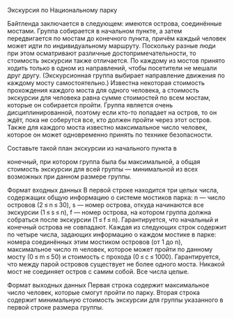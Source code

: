 Экскурсия по Национальному парку

Байтленда заключается в следующем: имеются острова,
соединённые мостами. Группа собирается в начальном пункте, а затем передвигается по мостам до конечного пункта, причём каждый человек может идти по индивидуальному маршруту. Поскольку разные люди при этом осматривают различные достопримечательности, то стоимость экскурсии также отличается. По каждому из мостов принято ходить только в одном из направлений, чтобы посетители не мешали друг другу. (Экскурсионная группа выбирает направление движения по каждому мосту самостоятельно.) Известна некоторая стоимость прохождения каждого моста для одного человека, а стоимость экскурсии для человека равна сумме стоимостей по всем мостам, которые он собирается пройти. Группа является очень дисциплинированной, поэтому если кто-то попадает на остров, то он ждёт, пока не соберутся все, кто должен пройти через этот остров. Также для каждого моста известно максимальное число человек, которое он может одновременно принять по технике безопасности.

Составьте такой план экскурсии из начального пункта в

 конечный, при котором группа была бы максимальной, а общая стоимость экскурсии для всей группы — минимальной из всех возможных при данном размере группы.

Формат входных данных
В первой строке находится три целых числа, содержащих общую информацию о системе мостиков парка: n — число островов (2 ≤ n ≤ 30),
s — номер острова,
 откуда начинаются все экскурсии (1 ≤ s ≤ n), f — номер острова,
 на котором группа должна собраться после экскурсии (1 ≤ f ≤ n).
 Гарантируется, что начальный и конечный острова не совпадают.
Каждая из следующих строк содержит по четыре числа, задающих информацию о каждом мостике в парке: номера соединённых этим мостиком островов (от 1 до n), максимальное число m человек,
 которое может пройти по данному мосту (0 ≤ m ≤ 50) и стоимость c прохода (0 ≤ c ≤ 1000). Гарантируется, что между парой островов существует не более одного моста. Никакой мост не соединяет остров с самим собой.
  Все числа целые.

Формат выходных данных
Первая строка содержит максимальное число человек, которые смогут пройти по парку. Вторая строка содержит минимальную стоимость экскурсии для группы указанного в первой строке размера группы.